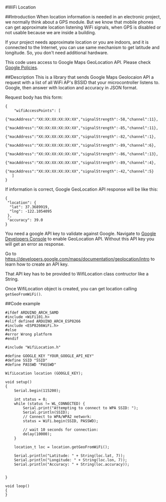 #WiFi Location

##Introduction
When location information is needed in an electronic project, we normally think about a GPS module. But we know that mobile phones can get approximate location listening WiFi signals, when GPS is disabled or not usable because we are inside a building.

If your project needs approximate location or you are indoors, and it is connected to the Internet, you can use same mechanism to get latitude and longitude. So, you don't need additional hardware.

This code uses access to Google Maps GeoLocation API. Please check [Google Policies](https://developers.google.com/maps/documentation/geolocation/policies).

##Description
This is a library that sends Google Maps Geolocaion API a request with a list of all WiFi AP's BSSID that your microcontroller listens to. Google, then answer with location and accuracy in JSON format.

Request body has this form:

```
{
	"wifiAccessPoints": [
		{"macAddress":"XX:XX:XX:XX:XX:XX","signalStrength":-58,"channel":11},
		{"macAddress":"XX:XX:XX:XX:XX:XX","signalStrength":-85,"channel":11},
		{"macAddress":"XX:XX:XX:XX:XX:XX","signalStrength":-82,"channel":1},
		{"macAddress":"XX:XX:XX:XX:XX:XX","signalStrength":-89,"channel":6},
		{"macAddress":"XX:XX:XX:XX:XX:XX","signalStrength":-86,"channel":13},
		{"macAddress":"XX:XX:XX:XX:XX:XX","signalStrength":-89,"channel":4},
		{"macAddress":"XX:XX:XX:XX:XX:XX","signalStrength":-42,"channel":5}
   ]
}
```
If information is correct, Google GeoLocation API response will be like this:

```
{
 "location": {
  "lat": 37.3689919,
  "lng": -122.1054095
 },
 "accuracy": 39.0
}
```

You need a google API key to validate against Google. Navigate to [Google Developers Console](https://console.developers.google.com/apis) to enable GeoLocation API. Without this API key you will get an error as response.

Go to https://developers.google.com/maps/documentation/geolocation/intro to learn how to create an API key.

That API key has to be provided to WifiLocation class contructor like a String.

Once WifiLocation object is created, you can get location calling `getGeoFromWiFi()`.

##Code example

```Arduino
#ifdef ARDUINO_ARCH_SAMD
#include <WiFi101.h>
#elif defined ARDUINO_ARCH_ESP8266
#include <ESP8266WiFi.h>
#else
#error Wrong platform
#endif

#include "WifiLocation.h"

#define GOOGLE_KEY "YOUR_GOOGLE_API_KEY"
#define SSID "SSID"
#define PASSWD "PASSWD"

WifiLocation location (GOOGLE_KEY);

void setup()
{
    Serial.begin(115200);

    int status = 0;
    while (status != WL_CONNECTED) {
        Serial.print("Attempting to connect to WPA SSID: ");
        Serial.println(SSID);
        // Connect to WPA/WPA2 network:
        status = WiFi.begin(SSID, PASSWD);

        // wait 10 seconds for connection:
        delay(10000);
    }

    location_t loc = location.getGeoFromWiFi();

    Serial.println("Latitude: " + String(loc.lat, 7));
    Serial.println("Longitude: " + String(loc.lon, 7));
    Serial.println("Accuracy: " + String(loc.accuracy));


}

void loop()
{
}
```
